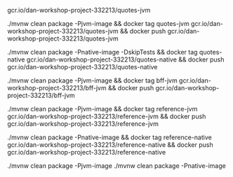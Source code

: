 gcr.io/dan-workshop-project-332213/quotes-jvm

./mvnw clean package -Pjvm-image && docker tag quotes-jvm gcr.io/dan-workshop-project-332213/quotes-jvm && docker push gcr.io/dan-workshop-project-332213/quotes-jvm

./mvnw clean package -Pnative-image -DskipTests && docker tag quotes-native gcr.io/dan-workshop-project-332213/quotes-native && docker push gcr.io/dan-workshop-project-332213/quotes-native

./mvnw clean package -Pjvm-image && docker tag bff-jvm gcr.io/dan-workshop-project-332213/bff-jvm && docker push gcr.io/dan-workshop-project-332213/bff-jvm

<!-- ./mvnw clean package -Pnative-image -DskipTests && docker tag quotes-native gcr.io/dan-workshop-project-332213/quotes-native && docker push gcr.io/dan-workshop-project-332213/quotes-native -->

./mvnw clean package -Pjvm-image && docker tag reference-jvm gcr.io/dan-workshop-project-332213/reference-jvm && docker push gcr.io/dan-workshop-project-332213/reference-jvm

./mvnw clean package -Pnative-image && docker tag reference-native gcr.io/dan-workshop-project-332213/reference-native && docker push gcr.io/dan-workshop-project-332213/reference-native



./mvnw clean package -Pjvm-image 
./mvnw clean package -Pnative-image 
